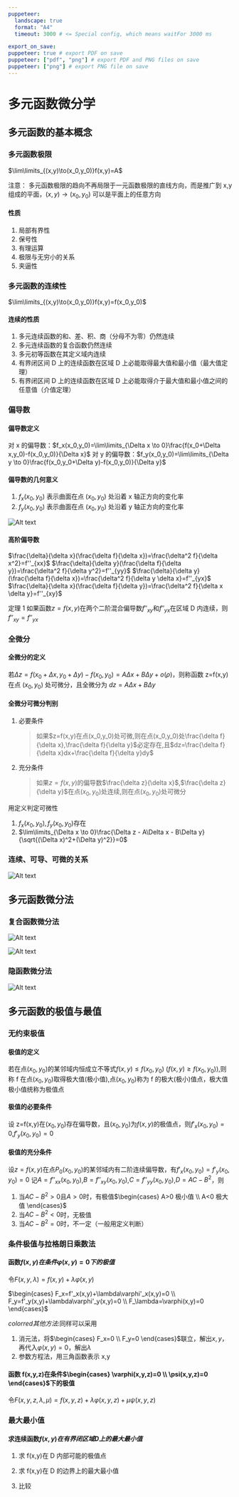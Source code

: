 ```yaml
---
puppeteer:
  landscape: true
  format: "A4"
  timeout: 3000 # <= Special config, which means waitFor 3000 ms

export_on_save:
puppeteer: true # export PDF on save
puppeteer: ["pdf", "png"] # export PDF and PNG files on save
puppeteer: ["png"] # export PNG file on save
---
```


# 多元函数微分学

## 多元函数的基本概念

### 多元函数极限

$\lim\limits_{(x,y)\to(x_0,y_0)}f(x,y)=A$

注意： 多元函数极限的趋向不再局限于一元函数极限的直线方向，而是推广到 x,y 组成的平面，$(x,y) \to (x_0,y_0)$ 可以是平面上的任意方向

#### 性质

1. 局部有界性
2. 保号性
3. 有理运算
4. 极限与无穷小的关系
5. 夹逼性

### 多元函数的连续性

$\lim\limits_{(x,y)\to(x_0,y_0)}f(x,y)=f(x_0,y_0)$

#### 连续的性质

1. 多元连续函数的和、差、积、商（分母不为零）仍然连续
2. 多元连续函数的复合函数仍然连续
3. 多元初等函数在其定义域内连续
4. 有界闭区间 D 上的连续函数在区域 D 上必能取得最大值和最小值（最大值定理）
5. 有界闭区间 D 上的连续函数在区域 D 上必能取得介于最大值和最小值之间的任意值（介值定理）

### 偏导数

#### 偏导数定义

对 x 的偏导数：$f_x(x_0,y_0)=\lim\limits_{\Delta x \to 0}\frac{f(x_0+\Delta x,y_0)-f(x_0,y_0)}{\Delta x}$
对 y 的偏导数：$f_y(x_0,y_0)=\lim\limits_{\Delta y \to 0}\frac{f(x_0,y_0+\Delta y)-f(x_0,y_0)}{\Delta y}$

#### 偏导数的几何意义

1. $f_x(x_0,y_0)$ 表示曲面在点 $(x_0,y_0)$ 处沿着 x 轴正方向的变化率
2. $f_y(x_0,y_0)$ 表示曲面在点 $(x_0,y_0)$ 处沿着 y 轴正方向的变化率

![Alt text](images/6.%E5%A4%9A%E5%85%83%E5%87%BD%E6%95%B0%E5%BE%AE%E5%88%86/image.png)

#### 高阶偏导数

$\frac{\delta}{\delta x}(\frac{\delta f}{\delta x})=\frac{\delta^2 f}{\delta x^2}=f''_{xx}$
$\frac{\delta}{\delta y}(\frac{\delta f}{\delta y})=\frac{\delta^2 f}{\delta y^2}=f''_{yy}$
$\frac{\delta}{\delta y}(\frac{\delta f}{\delta x})=\frac{\delta^2 f}{\delta y \delta x}=f''_{yx}$
$\frac{\delta}{\delta x}(\frac{\delta f}{\delta y})=\frac{\delta^2 f}{\delta x \delta y}=f''_{xy}$

定理 1 如果函数$z=f(x,y)$在两个二阶混合偏导数$f''_{xy}$和$f''_{yx}$在区域 D 内连续，则$f''_{xy}=f''_{yx}$

### 全微分

#### 全微分的定义

若$\Delta z=f(x_0+\Delta x,y_0+\Delta y)-f(x_0,y_0)=A\Delta x + B\Delta y + o(\rho)$，则称函数 z=f(x,y)在点 $(x_0,y_0)$ 处可微分，且全微分为 $dz=A\Delta x + B\Delta y$

#### 全微分可微分判别

1. 必要条件
   > 如果$z=f(x,y)在点(x_0,y_0)处可微,则在点(x_0,y_0)处\frac{\delta f}{\delta x},\frac{\delta f}{\delta y}$必定存在,且$dz=\frac{\delta f}{\delta x}dx+\frac{\delta f}{\delta y}dy$
2. 充分条件
   > 如果$z=f(x,y)$的偏导数$\frac{\delta z}{\delta x}$,$\frac{\delta z}{\delta y}$在点$(x_0,y_0)$处连续,则在点$(x_0,y_0)$处可微分

用定义判定可微性

1. $f_x(x_0,y_0),f_y(x_0,y_0)$存在
2. $\lim\limits_{\Delta x \to 0}\frac{\Delta z - A\Delta x - B\Delta y}{\sqrt{(\Delta x)^2+(\Delta y)^2}}=0$

### 连续、可导、可微的关系

![Alt text](images/6.%E5%A4%9A%E5%85%83%E5%87%BD%E6%95%B0%E5%BE%AE%E5%88%86/image-1.png)

## 多元函数微分法

### 复合函数微分法

![Alt text](images/6.%E5%A4%9A%E5%85%83%E5%87%BD%E6%95%B0%E5%BE%AE%E5%88%86/image-2.png)

![Alt text](images/6.%E5%A4%9A%E5%85%83%E5%87%BD%E6%95%B0%E5%BE%AE%E5%88%86/image-3.png)

### 隐函数微分法

![Alt text](images/6.%E5%A4%9A%E5%85%83%E5%87%BD%E6%95%B0%E5%BE%AE%E5%88%86/image-4.png)

## 多元函数的极值与最值

### 无约束极值

#### 极值的定义

若在点$(x_0,y_0)$的某邻域内恒成立不等式$f(x,y)\leq f(x_0,y_0)$ $(f(x,y)\geq f(x_0,y_0))$,则称 f 在点$(x_0,y_0)$取得极大值(极小值),点$(x_0,y_0)$称为 f 的极大(极小)值点，极大值极小值统称为极值点

#### 极值的必要条件

设 z=f(x,y)在$(x_0,y_0)$存在偏导数，且$(x_0,y_0)$为$f(x,y)$的极值点，则$f'_x(x_0,y_0)=0$,$f'_y(x_0,y_0)=0$

#### 极值的充分条件

设$z=f(x,y)$在点$P_0(x_0,y_0)$的某邻域内有二阶连续偏导数，有$f'_x(x_0,y_0)=f'_y(x_0,y_0)=0$
记$A=f''_{xx}(x_0,y_0)$,$B=f''_{xy}(x_0,y_0)$,$C=f''_{yy}(x_0,y_0)$,$D=AC-B^2$，则

1. 当$AC-B^2>0$且$A>0$时，有极值$\begin{cases} A>0 极小值 \\ A<0 极大值 \end{cases}$
2. 当$AC-B^2<0$时，无极值
3. 当$AC-B^2=0$时，不一定（一般用定义判断）

### 条件极值与拉格朗日乘数法

#### 函数$f(x,y)在条件\varphi(x,y)=0下的极值$

令$F(x,y,\lambda)=f(x,y)+\lambda\varphi(x,y)$

$\begin{cases} F_x=f'_x(x,y)+\lambda\varphi'_x(x,y)=0 \\ F_y=f'_y(x,y)+\lambda\varphi'_y(x,y)=0 \\ F_\lambda=\varphi(x,y)=0 \end{cases}$

$color{red}{其他方法:}$同样可以采用

1. 消元法，将$\begin{cases} F_x=0 \\ F_y=0 \end{cases}$联立，解出$x,y$，再代入$\varphi(x,y)=0$，解出$\lambda$
2. 参数方程法，用三角函数表示 x,y

#### 函数 f(x,y,z)在条件$\begin{cases} \varphi(x,y,z)=0 \\ \psi(x,y,z)=0 \end{cases}$下的极值

令$F(x,y,z,\lambda,\mu)=f(x,y,z)+\lambda\varphi(x,y,z)+\mu\psi(x,y,z)$

### 最大最小值

#### 求连续函数$f(x,y)在有界闭区域D上的最大最小值$

1. 求 f(x,y)在 D 内部可能的极值点
2. 求 f(x,y)在 D 的边界上的最大最小值
3. 比较

   <script type="text/javascript" src="http://cdn.mathjax.org/mathjax/latest/MathJax.js?config=TeX-AMS-MML_HTMLorMML"></script>
   <script type="text/x-mathjax-config">
       MathJax.Hub.Config({ tex2jax: {inlineMath: [['$', '$']]}, messageStyle: "none" });
   </script>
